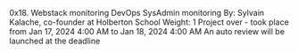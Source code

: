 0x18. Webstack monitoring
DevOps
SysAdmin
monitoring
 By: Sylvain Kalache, co-founder at Holberton School
 Weight: 1
 Project over - took place from Jan 17, 2024 4:00 AM to Jan 18, 2024 4:00 AM
 An auto review will be launched at the deadline
